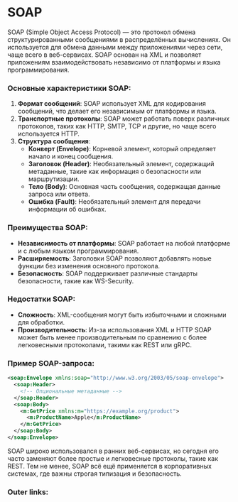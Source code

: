 
# SOAP

SOAP (Simple Object Access Protocol) — это протокол обмена структурированными сообщениями в распределённых вычислениях. Он используется для обмена данными между приложениями через сети, чаще всего в веб-сервисах. SOAP основан на XML и позволяет приложениям взаимодействовать независимо от платформы и языка программирования.

### Основные характеристики SOAP:
1. **Формат сообщений**: SOAP использует XML для кодирования сообщений, что делает его независимым от платформы и языка.
2. **Транспортные протоколы**: SOAP может работать поверх различных протоколов, таких как HTTP, SMTP, TCP и другие, но чаще всего используется HTTP.
3. **Структура сообщения**:
   - **Конверт (Envelope)**: Корневой элемент, который определяет начало и конец сообщения.
   - **Заголовок (Header)**: Необязательный элемент, содержащий метаданные, такие как информация о безопасности или маршрутизации.
   - **Тело (Body)**: Основная часть сообщения, содержащая данные запроса или ответа.
   - **Ошибка (Fault)**: Необязательный элемент для передачи информации об ошибках.

### Преимущества SOAP:
- **Независимость от платформы**: SOAP работает на любой платформе и с любым языком программирования.
- **Расширяемость**: Заголовки SOAP позволяют добавлять новые функции без изменения основного протокола.
- **Безопасность**: SOAP поддерживает различные стандарты безопасности, такие как WS-Security.

### Недостатки SOAP:
- **Сложность**: XML-сообщения могут быть избыточными и сложными для обработки.
- **Производительность**: Из-за использования XML и HTTP SOAP может быть менее производительным по сравнению с более легковесными протоколами, такими как REST или gRPC.

### Пример SOAP-запроса:
```xml
<soap:Envelope xmlns:soap="http://www.w3.org/2003/05/soap-envelope">
  <soap:Header>
    <!-- Опциональные метаданные -->
  </soap:Header>
  <soap:Body>
    <m:GetPrice xmlns:m="https://example.org/product">
      <m:ProductName>Apple</m:ProductName>
    </m:GetPrice>
  </soap:Body>
</soap:Envelope>
```

SOAP широко использовался в ранних веб-сервисах, но сегодня его часто заменяют более простые и легковесные протоколы, такие как REST. Тем не менее, SOAP всё ещё применяется в корпоративных системах, где важны строгая типизация и безопасность.

### Outer links:

